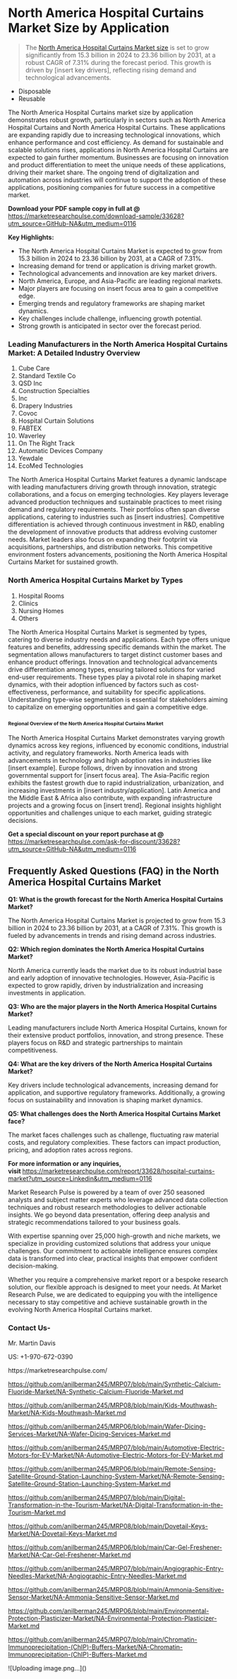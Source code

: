 <h1>North America Hospital Curtains Market&nbsp;Size by Application</h1><blockquote><p>The <a href="https://marketresearchpulse.com/download-sample/33628?utm_source=GitHub-NA&amp;utm_medium=0116">North America Hospital Curtains Market size</a> is set to grow significantly from 15.3 billion in 2024 to 23.36 billion by 2031, at a robust CAGR of 7.31% during the forecast period. This growth is driven by [insert key drivers], reflecting rising demand and technological advancements.</p></blockquote><ul><li>Disposable<li> Reusable</li></ul><p>The North America Hospital Curtains market size by application demonstrates robust growth, particularly in sectors such as North America Hospital Curtains and North America Hospital Curtains. These applications are expanding rapidly due to increasing technological innovations, which enhance performance and cost efficiency. As demand for sustainable and scalable solutions rises, applications in North America Hospital Curtains are expected to gain further momentum. Businesses are focusing on innovation and product differentiation to meet the unique needs of these applications, driving their market share. The ongoing trend of digitalization and automation across industries will continue to support the adoption of these applications, positioning companies for future success in a competitive market.</p><p><strong>Download your PDF sample copy in full at @ </strong><a href="https://marketresearchpulse.com/download-sample/33628?utm_source=GitHub-NA&amp;utm_medium=0116">https://marketresearchpulse.com/download-sample/33628?utm_source=GitHub-NA&amp;utm_medium=0116</a></p><p><strong>Key Highlights: </strong></p><ul><li>The North America Hospital Curtains Market is expected to grow from 15.3 billion in 2024 to 23.36 billion by 2031, at a CAGR of 7.31%.</li><li>Increasing demand for trend or application is driving market growth.</li><li>Technological advancements and innovation are key market drivers.</li><li>North America, Europe, and Asia-Pacific are leading regional markets.</li><li>Major players are focusing on insert focus area to gain a competitive edge.</li><li>Emerging trends and regulatory frameworks are shaping market dynamics.</li><li>Key challenges include challenge, influencing growth potential.</li><li>Strong growth is anticipated in sector over the forecast period.</li></ul><h3>Leading Manufacturers in the North America Hospital Curtains Market: A Detailed Industry Overview</h3><ol><li>Cube Care</li><li>Standard Textile Co</li><li>QSD Inc</li><li>Construction Specialties</li><li>Inc</li><li>Drapery Industries</li><li>Covoc</li><li>Hospital Curtain Solutions</li><li>FABTEX</li><li>Waverley</li><li>On The Right Track</li><li>Automatic Devices Company</li><li>Yewdale</li><li>EcoMed Technologies</li></ol><div class="flex max-w-full flex-col flex-grow"><div class="min-h-8 text-message flex w-full flex-col items-end gap-2 whitespace-normal break-words [.text-message+&amp;]:mt-5" dir="auto" data-message-author-role="assistant" data-message-id="fd8432e4-4910-450d-b182-61b7bfb0a01f" data-message-model-slug="gpt-4o"><div class="flex w-full flex-col gap-1 empty:hidden first:pt-[3px]"><div class="markdown prose w-full break-words dark:prose-invert light"><p>The North America Hospital Curtains Market features a dynamic landscape with leading manufacturers driving growth through innovation, strategic collaborations, and a focus on emerging technologies. Key players leverage advanced production techniques and sustainable practices to meet rising demand and regulatory requirements. Their portfolios often span diverse applications, catering to industries such as [insert industries]. Competitive differentiation is achieved through continuous investment in R&amp;D, enabling the development of innovative products that address evolving customer needs. Market leaders also focus on expanding their footprint via acquisitions, partnerships, and distribution networks. This competitive environment fosters advancements, positioning the North America Hospital Curtains Market for sustained growth.</p></div></div></div></div><h3>North America Hospital Curtains Market by Types</h3><ol><li>Hospital Rooms<li> Clinics<li> Nursing Homes<li> Others</li></ol><div class="flex max-w-full flex-col flex-grow"><div class="min-h-8 text-message flex w-full flex-col items-end gap-2 whitespace-normal break-words [.text-message+&amp;]:mt-5" dir="auto" data-message-author-role="assistant" data-message-id="084470be-0bb7-4664-bddf-5156b4f41249" data-message-model-slug="gpt-4o-mini"><div class="flex w-full flex-col gap-1 empty:hidden first:pt-[3px]"><div class="markdown prose w-full break-words dark:prose-invert light"><p>The North America Hospital Curtains Market is segmented by types, catering to diverse industry needs and applications. Each type offers unique features and benefits, addressing specific demands within the market. The segmentation allows manufacturers to target distinct customer bases and enhance product offerings. Innovation and technological advancements drive differentiation among types, ensuring tailored solutions for varied end-user requirements. These types play a pivotal role in shaping market dynamics, with their adoption influenced by factors such as cost-effectiveness, performance, and suitability for specific applications. Understanding type-wise segmentation is essential for stakeholders aiming to capitalize on emerging opportunities and gain a competitive edge.</p></div></div></div></div><h3><span style="font-size: 11px;">Regional Overview of the North America Hospital Curtains Market</span></h3><div class="flex max-w-full flex-col flex-grow"><div class="min-h-8 text-message flex w-full flex-col items-end gap-2 whitespace-normal break-words [.text-message+&amp;]:mt-5" dir="auto" data-message-author-role="assistant" data-message-id="e9038762-ce64-4e30-91c9-9bd413514231" data-message-model-slug="gpt-4o-mini"><div class="flex w-full flex-col gap-1 empty:hidden first:pt-[3px]"><div class="markdown prose w-full break-words dark:prose-invert light"><p>The North America Hospital Curtains Market demonstrates varying growth dynamics across key regions, influenced by economic conditions, industrial activity, and regulatory frameworks. North America leads with advancements in technology and high adoption rates in industries like [insert example]. Europe follows, driven by innovation and strong governmental support for [insert focus area]. The Asia-Pacific region exhibits the fastest growth due to rapid industrialization, urbanization, and increasing investments in [insert industry/application]. Latin America and the Middle East &amp; Africa also contribute, with expanding infrastructure projects and a growing focus on [insert trend]. Regional insights highlight opportunities and challenges unique to each market, guiding strategic decisions.</p></div></div></div></div><p><strong>Get a special discount on your report purchase at @ </strong><a href="https://marketresearchpulse.com/ask-for-discount/33628?utm_source=GitHub-NA&amp;utm_medium=0116">https://marketresearchpulse.com/ask-for-discount/33628?utm_source=GitHub-NA&amp;utm_medium=0116</a></p><h2>Frequently Asked Questions (FAQ) in the North America Hospital Curtains Market</h2><p><strong>Q1: What is the growth forecast for the North America Hospital Curtains Market?</strong></p><p>The North America Hospital Curtains Market is projected to grow from 15.3 billion in 2024 to 23.36 billion by 2031, at a CAGR of 7.31%. This growth is fueled by advancements in trends and rising demand across industries.</p><p><strong>Q2: Which region dominates the North America Hospital Curtains Market?</strong></p><p>North America currently leads the market due to its robust industrial base and early adoption of innovative technologies. However, Asia-Pacific is expected to grow rapidly, driven by industrialization and increasing investments in application.</p><p><strong>Q3: Who are the major players in the North America Hospital Curtains Market?</strong></p><p>Leading manufacturers include North America Hospital Curtains, known for their extensive product portfolios, innovation, and strong presence. These players focus on R&amp;D and strategic partnerships to maintain competitiveness.</p><p><strong>Q4: What are the key drivers of the North America Hospital Curtains Market?</strong></p><p>Key drivers include technological advancements, increasing demand for application, and supportive regulatory frameworks. Additionally, a growing focus on sustainability and innovation is shaping market dynamics.</p><p><strong>Q5: What challenges does the North America Hospital Curtains Market face?</strong></p><p>The market faces challenges such as challenge, fluctuating raw material costs, and regulatory complexities. These factors can impact production, pricing, and adoption rates across regions.</p><p><strong>For more information or any inquiries, visit&nbsp;</strong><a href="https://marketresearchpulse.com/report/33628/hospital-curtains-market?utm_source=Linkedin&utm_medium=0116">https://marketresearchpulse.com/report/33628/hospital-curtains-market?utm_source=Linkedin&utm_medium=0116</a></p><p>Market Research Pulse is powered by a team of over 250 seasoned analysts and subject matter experts who leverage advanced data collection techniques and robust research methodologies to deliver actionable insights. We go beyond data presentation, offering deep analysis and strategic recommendations tailored to your business goals.</p><p>With expertise spanning over 25,000 high-growth and niche markets, we specialize in providing customized solutions that address your unique challenges. Our commitment to actionable intelligence ensures complex data is transformed into clear, practical insights that empower confident decision-making.</p><p>Whether you require a comprehensive market report or a bespoke research solution, our flexible approach is designed to meet your needs. At Market Research Pulse, we are dedicated to equipping you with the intelligence necessary to stay competitive and achieve sustainable growth in the evolving North America Hospital Curtains market.</p><h3><strong>Contact Us-</strong></h3><p>Mr. Martin Davis</p><p>US: +1-970-672-0390</p><p>https://marketresearchpulse.com/</p><p><a href="https://github.com/anilberman245/MRP07/blob/main/Synthetic-Calcium-Fluoride-Market/NA-Synthetic-Calcium-Fluoride-Market.md">https://github.com/anilberman245/MRP07/blob/main/Synthetic-Calcium-Fluoride-Market/NA-Synthetic-Calcium-Fluoride-Market.md</a></p><p><a href="https://github.com/anilberman245/MRP08/blob/main/Kids-Mouthwash-Market/NA-Kids-Mouthwash-Market.md">https://github.com/anilberman245/MRP08/blob/main/Kids-Mouthwash-Market/NA-Kids-Mouthwash-Market.md</a></p><p><a href="https://github.com/anilberman245/MRP06/blob/main/Wafer-Dicing-Services-Market/NA-Wafer-Dicing-Services-Market.md">https://github.com/anilberman245/MRP06/blob/main/Wafer-Dicing-Services-Market/NA-Wafer-Dicing-Services-Market.md</a></p><p><a href="https://github.com/anilberman245/MRP07/blob/main/Automotive-Electric-Motors-for-EV-Market/NA-Automotive-Electric-Motors-for-EV-Market.md">https://github.com/anilberman245/MRP07/blob/main/Automotive-Electric-Motors-for-EV-Market/NA-Automotive-Electric-Motors-for-EV-Market.md</a></p><p><a href="https://github.com/anilberman245/MRP06/blob/main/Remote-Sensing-Satellite-Ground-Station-Launching-System-Market/NA-Remote-Sensing-Satellite-Ground-Station-Launching-System-Market.md">https://github.com/anilberman245/MRP06/blob/main/Remote-Sensing-Satellite-Ground-Station-Launching-System-Market/NA-Remote-Sensing-Satellite-Ground-Station-Launching-System-Market.md</a></p><p><a href="https://github.com/anilberman245/MRP07/blob/main/Digital-Transformation-in-the-Tourism-Market/NA-Digital-Transformation-in-the-Tourism-Market.md">https://github.com/anilberman245/MRP07/blob/main/Digital-Transformation-in-the-Tourism-Market/NA-Digital-Transformation-in-the-Tourism-Market.md</a></p><p><a href="https://github.com/anilberman245/MRP08/blob/main/Dovetail-Keys-Market/NA-Dovetail-Keys-Market.md">https://github.com/anilberman245/MRP08/blob/main/Dovetail-Keys-Market/NA-Dovetail-Keys-Market.md</a></p><p><a href="https://github.com/anilberman245/MRP06/blob/main/Car-Gel-Freshener-Market/NA-Car-Gel-Freshener-Market.md">https://github.com/anilberman245/MRP06/blob/main/Car-Gel-Freshener-Market/NA-Car-Gel-Freshener-Market.md</a></p><p><a href="https://github.com/anilberman245/MRP07/blob/main/Angiographic-Entry-Needles-Market/NA-Angiographic-Entry-Needles-Market.md">https://github.com/anilberman245/MRP07/blob/main/Angiographic-Entry-Needles-Market/NA-Angiographic-Entry-Needles-Market.md</a></p><p><a href="https://github.com/anilberman245/MRP08/blob/main/Ammonia-Sensitive-Sensor-Market/NA-Ammonia-Sensitive-Sensor-Market.md">https://github.com/anilberman245/MRP08/blob/main/Ammonia-Sensitive-Sensor-Market/NA-Ammonia-Sensitive-Sensor-Market.md</a></p><p><a href="https://github.com/anilberman245/MRP06/blob/main/Environmental-Protection-Plasticizer-Market/NA-Environmental-Protection-Plasticizer-Market.md">https://github.com/anilberman245/MRP06/blob/main/Environmental-Protection-Plasticizer-Market/NA-Environmental-Protection-Plasticizer-Market.md</a></p><p><a href="https://github.com/anilberman245/MRP07/blob/main/Chromatin-Immunoprecipitation-(ChIP)-Buffers-Market/NA-Chromatin-Immunoprecipitation-(ChIP)-Buffers-Market.md">https://github.com/anilberman245/MRP07/blob/main/Chromatin-Immunoprecipitation-(ChIP)-Buffers-Market/NA-Chromatin-Immunoprecipitation-(ChIP)-Buffers-Market.md</a></p>
![Uploading image.png…]()
